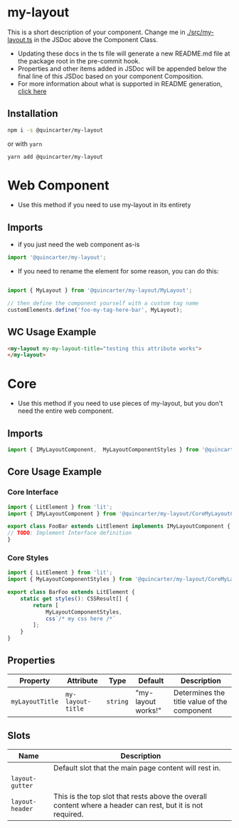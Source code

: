 # my-layout

This is a short description of your component. Change me in [./src/my-layout.ts](./src/my-layout.ts#L6-42) in the JSDoc above the Component Class.

* Updating these docs in the ts file will generate a new README.md file at the package root in the pre-commit hook.
* Properties and other items added in JSDoc will be appended below the final line of this JSDoc based on your component Composition.
* For more information about what is supported in README generation, [click here](https://github.com/runem/web-component-analyzer)

## Installation
```bash
npm i -s @quincarter/my-layout
```
or with `yarn`
```bash
yarn add @quincarter/my-layout
```

# Web Component
* Use this method if you need to use my-layout in its entirety
## Imports
* if you just need the web component as-is
```javascript
import '@quincarter/my-layout';
```
* If you need to rename the element for some reason, you can do this:
```javascript

import { MyLayout } from '@quincarter/my-layout/MyLayout';

// then define the component yourself with a custom tag name
customElements.define('foo-my-tag-here-bar', MyLayout);

```

## WC Usage Example
```html
<my-layout my-my-layout-title="testing this attribute works">
</my-layout>
```

# Core
* Use this method if you need to use pieces of my-layout, but you don't need the entire web component.
## Imports
```typescript
import { IMyLayoutComponent,  MyLayoutComponentStyles } from '@quincarter/my-layout/CoreMyLayoutComponent';
```

## Core Usage Example
### Core Interface
```typescript
import { LitElement } from 'lit';
import { IMyLayoutComponent } from '@quincarter/my-layout/CoreMyLayoutComponent';

export class FooBar extends LitElement implements IMyLayoutComponent {
// TODO: Implement Interface definition
}
```

### Core Styles
```typescript
import { LitElement } from 'lit';
import { MyLayoutComponentStyles } from '@quincarter/my-layout/CoreMyLayoutComponent';

export class BarFoo extends LitElement {
    static get styles(): CSSResult[] {
        return [
            MyLayoutComponentStyles,
            css`/* my css here /*`
        ];
    }
}
```

## Properties

| Property        | Attribute         | Type     | Default            | Description                                 |
|-----------------|-------------------|----------|--------------------|---------------------------------------------|
| `myLayoutTitle` | `my-layout-title` | `string` | "my-layout works!" | Determines the title value of the component |

## Slots

| Name            | Description                                      |
|-----------------|--------------------------------------------------|
|                 | Default slot that the main page content will rest in. |
| `layout-gutter` |                                                  |
| `layout-header` | This is the top slot that rests above the overall content where a header can rest, but it is not required. |
